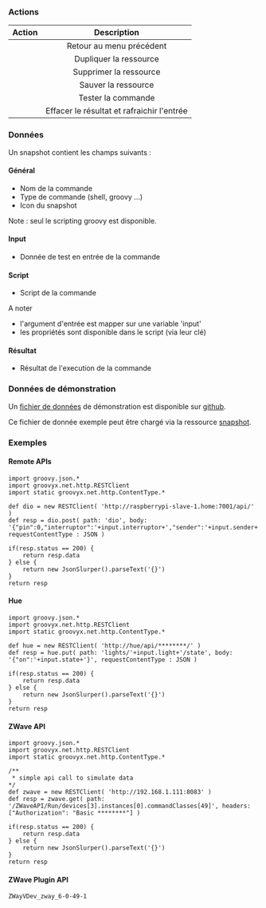 ### Actions

| Action                                 | Description               |
| -------------------------------------- |:-------------------------:|
| <i class="fa fa-reply" aria-hidden="true"></i> | Retour au menu précédent  |
| <i class="fa fa-copy" aria-hidden="true"></i> | Dupliquer la ressource    |
| <i class="fa fa-trash" aria-hidden="true"></i>       | Supprimer la ressource    |
| <i class="fa fa-save" aria-hidden="true"></i>         | Sauver la ressource       |
| <i class="fa fa-play" aria-hidden="true"></i>   | Tester la commande |
| <i class="fa fa-play-circle-o" aria-hidden="true"></i>  | Effacer le résultat et rafraichir l'entrée |

### Données

Un snapshot contient les champs suivants :

#### Général

- Nom de la commande
- Type de commande (shell, groovy ...)
- Icon du snapshot
	
Note : seul le scripting groovy est disponible.

#### Input

- Donnée de test en entrée de la commande

#### Script

- Script de la commande

A noter
- l'argument d'entrée est mapper sur une variable 'input'
- les propriétés sont disponible dans le script (via leur clé)

#### Résultat

- Résultat de l'execution de la commande

### Données de démonstration

Un [fichier de données](https://snap-ci.com/buildartifacts/green/52740/defaultPipeline/106/install/1/jarvis-core/jarvis-core-server/src/test/resources/sample.json?archived=true) de démonstration est disponible sur [github](https://github.com/yroffin/jarvis).

Ce fichier de donnée exemple peut être chargé via la ressource [snapshot](#/snapshots).

### Exemples

#### Remote APIs

	import groovy.json.*
	import groovyx.net.http.RESTClient
	import static groovyx.net.http.ContentType.*
	
	def dio = new RESTClient( 'http://raspberrypi-slave-1.home:7001/api/' )
	def resp = dio.post( path: 'dio', body: '{"pin":0,"interruptor":'+input.interruptor+',"sender":'+input.sender+',"on":'+input.on+'}', requestContentType : JSON )
	
	if(resp.status == 200) {
	    return resp.data
	} else {
	    return new JsonSlurper().parseText('{}')
	}
	return resp

#### Hue

	import groovy.json.*
	import groovyx.net.http.RESTClient
	import static groovyx.net.http.ContentType.*
	
	def hue = new RESTClient( 'http://hue/api/********/' )
	def resp = hue.put( path: 'lights/'+input.light+'/state', body: '{"on":'+input.state+'}', requestContentType : JSON )
	
	if(resp.status == 200) {
	    return resp.data
	} else {
	    return new JsonSlurper().parseText('{}')
	}
	return resp

#### ZWave API

	import groovy.json.*
	import groovyx.net.http.RESTClient
	import static groovyx.net.http.ContentType.*
	
	/**
	 * simple api call to simulate data
	*/
	def zwave = new RESTClient( 'http://192.168.1.111:8083' )
	def resp = zwave.get( path: '/ZWaveAPI/Run/devices[3].instances[0].commandClasses[49]', headers: ["Authorization": "Basic ********"] )
	
	if(resp.status == 200) {
	    return resp.data
	} else {
	    return new JsonSlurper().parseText('{}')
	}
	return resp

#### ZWave Plugin API

	ZWayVDev_zway_6-0-49-1



